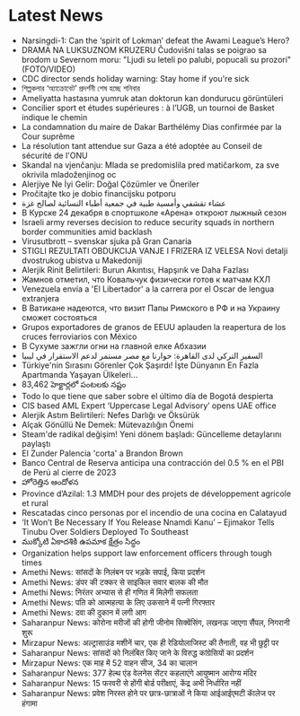 # Latest News
-  Narsingdi-1: Can the ‘spirit of Lokman’ defeat the Awami League’s Hero?
-  DRAMA NA LUKSUZNOM KRUZERU Čudovišni talas se poigrao sa brodom u Severnom moru: "Ljudi su leteli po palubi, popucali su prozori" (FOTO/VIDEO)
-  CDC director sends holiday warning: Stay home if you're sick
-  শিল্পকলার ‘অ্যাক্রোবেট’ প্রদর্শনী শেষ হচ্ছে শনিবার
-  Ameliyatta hastasına yumruk atan doktorun kan dondurucu görüntüleri
-  ​Concilier sport et études supérieures : à l’UGB, un tournoi de Basket indique le chemin
-  La condamnation du maire de Dakar Barthélémy Dias confirmée par la Cour suprême
-  La résolution tant attendue sur Gaza a été adoptée au Conseil de sécurité de l'ONU
-  Skandal na vjenčanju: Mlada se predomislila pred matičarkom, za sve okrivila mladoženjinog oc
-  Alerjiye Ne İyi Gelir: Doğal Çözümler ve Öneriler
-  Pročitajte tko je dobio financijsku potporu
-  عشاء تقشفي وأمسية طبية في جمعية أطباء النسائية لصالح غزة
-  В Курске 24 декабря в спортшколе «Арена» откроют лыжный сезон
-  Israeli army reverses decision to reduce security squads in northern border communities amid backlash
-  Virusutbrott – svenskar sjuka på Gran Canaria
-  STIGLI REZULTATI OBDUKCIJA VANJE I FRIZERA IZ VELESA Novi detalji dvostrukog ubistva u Makedoniji
-  Alerjik Rinit Belirtileri: Burun Akıntısı, Hapşırık ve Daha Fazlası
-  Жамнов отметил, что Ковальчук физически готов к матчам КХЛ
-  Venezuela envía a 'El Libertador' a la carrera por el Oscar de lengua extranjera
-  В Ватикане надеются, что визит Папы Римского в РФ и на Украину сможет состояться
-  Grupos exportadores de granos de EEUU aplauden la reapertura de los cruces ferroviarios con México
-  В Сухуме зажгли огни на главной елке Абхазии
-  السفير التركي لدى القاهرة: حوارنا مع مصر مستمر لدعم الاستقرار في ليبيا
-  Türkiye'nin Sırasını Görenler Çok Şaşırdı! İşte Dünyanın En Fazla Apartmanda Yaşayan Ülkeleri...
-  83,462 హెక్టార్లలో పంటలకు నష్టం
-  Todo lo que tiene que saber sobre el último día de Bogotá despierta
-  CIS based AML Expert ‘Uppercase Legal Advisory’ opens UAE office
-  Alerjik Astım Belirtileri: Nefes Darlığı ve Öksürük
-  Alçak Gönüllü Ne Demek: Mütevazılığın Önemi
-  Steam'de radikal değişim! Yeni dönem başladı: Güncelleme detaylarını paylaştı
-  El Zunder Palencia 'corta' a Brandon Brown
-  Banco Central de Reserva anticipa una contracción del 0.5 % en el PBI de Perú al cierre de 2023
-  హోరెత్తిన ఆందోళన
-  Province d’Azilal: 1.3 MMDH pour des projets de développement agricole et rural
-  Rescatadas cinco personas por el incendio de una cocina en Calatayud
-  ‘It Won’t Be Necessary If You Release Nnamdi Kanu’ – Ejimakor Tells Tinubu Over Soldiers Deployed To Southeast
-  ముక్కోటి ఏకాదశికి ఉపమాక క్షేత్రం సిద్ధం
-  Organization helps support law enforcement officers through tough times
-  Amethi News: सांसदों के निलंबन पर भड़के सपाई, किया प्रदर्शन
-  Amethi News: डंपर की टक्कर से साइकिल सवार बालक की मौत
-  Amethi News: निरंतर अभ्यास से ही गणित में मिलेगी सफलता
-  Amethi News: पति को आत्महत्या के लिए उकसाने में पत्नी गिरफ्तार
-  Amethi News: दवा की दुकान में लगी आग
-  Saharanpur News: कोरोना मरीजों की होगी जीनोम सिक्वेंसिंग, लखनऊ जाएगा सैंपल, निगरानी शुरू
-  Mirzapur News: अल्ट्रासाउंड मशीनें चार, एक ही रेडियोलाजिस्ट की तैनाती, वह भी छुट्टी पर
-  Saharanpur News: सांसदों को निलंबित किए जाने के विरुद्ध कांग्रेसियों का प्रदर्शन
-  Mirzapur News: एक माह में 52 वाहन सीज, 34 का चालान
-  Saharanpur News: 377 हेल्थ एंड वेलनेस सेंटर कहलाएंगे आयुष्मान आरोग्य मंदिर
-  Saharanpur News: 15 फरवरी से होंगी बोर्ड परीक्षाएं, केंद्र अभी निर्धारित नहीं
-  Saharanpur News: प्रवेश निरस्त होने पर छात्र-छात्राओं ने किया आईआईएमटी काॅलेज पर हंगामा
